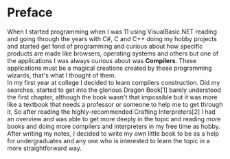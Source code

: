 # Preface
When I started programming when I was 11 using VisualBasic.NET reading and going through the years with C#, C and C++ doing my hobby projects and started get fond of programming and curious about how specific products are made like browsers, operating systems and others but one of the applications I was always curious about was **Compilers**. These applications must be a magical creations created by those programming wizards, that's what I thought of them.  
In my first year at college I decided to learn compilers construction. Did my searches, started to get into the glorious Dragon Book[1] barely understood the first chapter, although the book wasn't that impossible but it was more like a textbook that needs a professor or someone to help me to get through it, So after reading the highly-recommended Crafting Interpreters[2] I had an overview and was able to get more deeply in the topic and reading more books and doing more compilers and interpreters in my free time as hobby.  
After writing my notes, I decided to write my own little book to be as a help for undergraduates and any one who is interested to learn the topic in a more straightforward way.